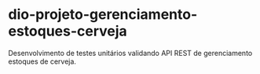 # dio-projeto-gerenciamento-estoques-cerveja
Desenvolvimento de testes unitários validando API REST de gerenciamento estoques de cerveja.
